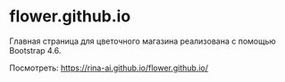 # flower.github.io

Главная страница для цветочного магазина реализована с помощью Bootstrap 4.6.

Посмотреть: https://rina-ai.github.io/flower.github.io/
